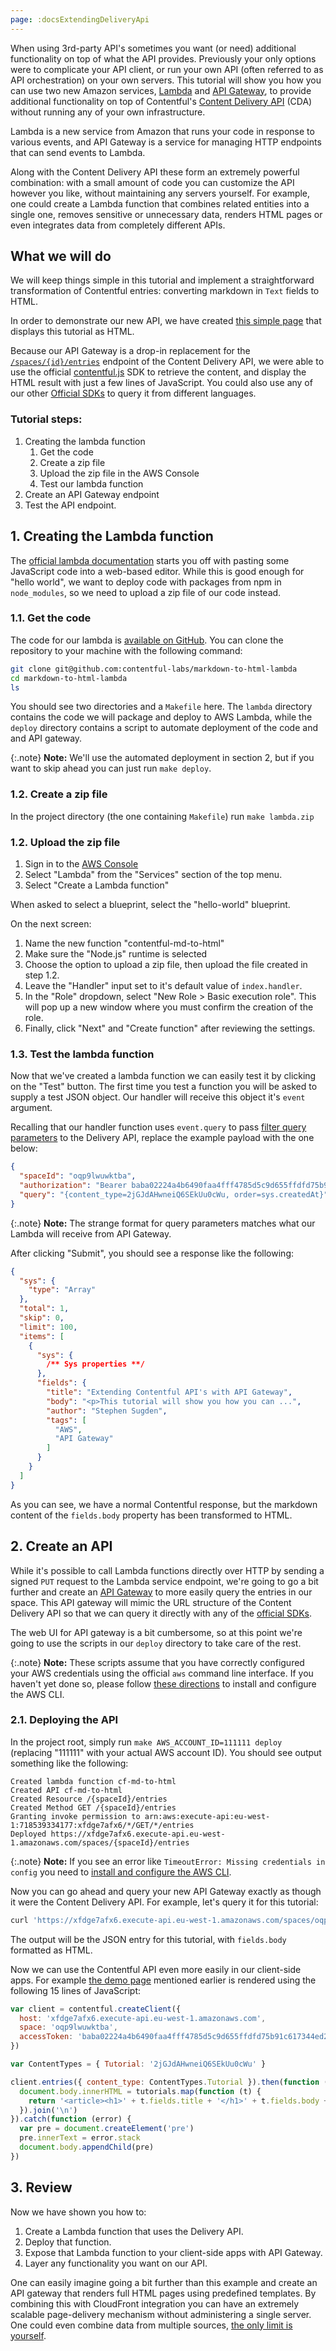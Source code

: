 ```yaml
---
page: :docsExtendingDeliveryApi
---
```


When using 3rd-party API's sometimes you want (or need) additional functionality on top of what the API provides. Previously your only options were to complicate your API client, or run your own API (often referred to as API orchestration) on your own servers. This tutorial will show you how you can use two new Amazon services, [Lambda][] and [API Gateway][], to provide additional functionality on top of Contentful's [Content Delivery API][cda-description] (CDA) without running any of your own infrastructure.

Lambda is a new service from Amazon that runs your code in response to various events, and API Gateway is a service for managing HTTP endpoints that can send events to Lambda.

Along with the Content Delivery API these form an extremely powerful combination: with a small amount of code you can customize the API however you like, without maintaining any servers yourself. For example, one could create a Lambda function that combines related entities into a single one, removes sensitive or unnecessary data, renders HTML pages or even integrates data from completely different APIs.

## What we will do

We will keep things simple in this tutorial and implement a straightforward transformation of Contentful entries: converting markdown in `Text` fields to HTML.

In order to demonstrate our new API, we have created [this simple page][demo-page] that displays this tutorial as HTML.

Because our API Gateway is a drop-in replacement for the [`/spaces/{id}/entries`][docs-entries-endpoint] endpoint of the Content Delivery API, we were able to use the official [contentful.js][] SDK to retrieve the content, and display the HTML result with just a few lines of JavaScript. You could also use any of our other [Official SDKs][sdks] to query it from different languages.

### Tutorial steps:

 1. Creating the lambda function
    1. Get the code
    2. Create a zip file
    3. Upload the zip file in the AWS Console
    4. Test our lambda function
 2. Create an API Gateway endpoint
 3. Test the API endpoint.


## 1. Creating the Lambda function

The [official lambda documentation][lambda-docs] starts you off with pasting some JavaScript code into a web-based editor. While this is good enough for "hello world", we want to deploy code with packages from npm in `node_modules`, so we need to upload a zip file of our code instead.

### 1.1. Get the code

The code for our lambda is [available on GitHub][project-repo]. You can clone the repository to your machine with the following command:

~~~ bash
git clone git@github.com:contentful-labs/markdown-to-html-lambda
cd markdown-to-html-lambda
ls
~~~

You should see two directories and a `Makefile` here. The `lambda` directory contains the code we will package and deploy to AWS Lambda, while the `deploy` directory contains a script to automate deployment of the code and and API gateway.

{:.note}
**Note:** We'll use the automated deployment in section 2, but if you want to skip ahead you can just run `make deploy`.

### 1.2. Create a zip file

In the project directory (the one containing `Makefile`) run `make lambda.zip`

### 1.2. Upload the zip file

1. Sign in to the [AWS Console][]
2. Select "Lambda" from the "Services" section of the top menu.
3. Select "Create a Lambda function"

When asked to select a blueprint, select the "hello-world" blueprint.

On the next screen:

1. Name the new function "contentful-md-to-html"
2. Make sure the "Node.js" runtime is selected
3. Choose the option to upload a zip file, then upload the file created in step 1.2.
4. Leave the "Handler" input set to it's default value of `index.handler`.
5. In the "Role" dropdown, select "New Role > Basic execution role". This will pop up a new window where you must confirm the creation of the role.
6. Finally, click "Next" and "Create function" after reviewing the settings.

### 1.3. Test the lambda function

Now that we've created a lambda function we can easily test it by clicking on the "Test" button. The first time you test a function you will be asked to supply a test JSON object. Our handler will receive this object it's `event` argument.

Recalling that our handler function uses `event.query` to pass  [filter query parameters][docs-query-params] to the Delivery API, replace the example payload with the one below:

~~~ json
{
  "spaceId": "oqp9lwuwktba",
  "authorization": "Bearer baba02224a4b6490faa4fff4785d5c9d655ffdfd75b91c617344ed24619b837f",
  "query": "{content_type=2jGJdAHwneiQ6SEkUu0cWu, order=sys.createdAt}"
}
~~~

{:.note}
**Note:** The strange format for query parameters matches what our Lambda will receive from API Gateway.

After clicking "Submit", you should see a response like the following:

~~~ json
{
  "sys": {
    "type": "Array"
  },
  "total": 1,
  "skip": 0,
  "limit": 100,
  "items": [
    {
      "sys": {
        /** Sys properties **/
      },
      "fields": {
        "title": "Extending Contentful API's with API Gateway",
        "body": "<p>This tutorial will show you how you can ...",
        "author": "Stephen Sugden",
        "tags": [
          "AWS",
          "API Gateway"
        ]
      }
    }
  ]
}
~~~

As you can see, we have a normal Contentful response, but the markdown content of the `fields.body` property has been transformed to HTML.

## 2. Create an API

While it's possible to call Lambda functions directly over HTTP by sending a signed `PUT` request to the Lambda service endpoint, we're going to go a bit further and create an [API Gateway][] to more easily query the entries in our space. This API gateway will mimic the URL structure of the Content Delivery API so that we can query it directly with any of the [official SDKs][sdks].

The web UI for API gateway is a bit cumbersome, so at this point we're going to use the scripts in our `deploy` directory to take care of the rest.

{:.note}
**Note:** These scripts assume that you have correctly configured your AWS credentials using the official `aws` command line interface. If you haven't yet done so, please follow [these directions][aws-setup] to install and configure the AWS CLI.

### 2.1. Deploying the API

In the project root, simply run `make AWS_ACCOUNT_ID=111111 deploy` (replacing "111111" with your actual AWS account ID). You should see output something like the following:

~~~
Created lambda function cf-md-to-html
Created API cf-md-to-html
Created Resource /{spaceId}/entries
Created Method GET /{spaceId}/entries
Granting invoke permission to arn:aws:execute-api:eu-west-1:718539334177:xfdge7afx6/*/GET/*/entries
Deployed https://xfdge7afx6.execute-api.eu-west-1.amazonaws.com/spaces/{spaceId}/entries
~~~

{:.note}
**Note:** If you see an error like `TimeoutError: Missing credentials in config` you need to [install and configure the AWS CLI][aws-setup].

Now you can go ahead and query your new API Gateway exactly as though it were the Content Delivery API. For example, let's query it for this tutorial:

~~~ bash
curl 'https://xfdge7afx6.execute-api.eu-west-1.amazonaws.com/spaces/oqp9lwuwktba/entries?sys.id=1XhtUhV2sc6kIMo6GMgACU&access_token=baba02224a4b6490faa4fff4785d5c9d655ffdfd75b91c617344ed24619b837f'
~~~

The output will be the JSON entry for this tutorial, with `fields.body` formatted as HTML.

Now we can use the Contentful API even more easily in our client-side apps. For example [the demo page][demo-page] mentioned earlier is rendered using the following 15 lines of JavaScript:

~~~ javascript
var client = contentful.createClient({
  host: 'xfdge7afx6.execute-api.eu-west-1.amazonaws.com',
  space: 'oqp9lwuwktba',
  accessToken: 'baba02224a4b6490faa4fff4785d5c9d655ffdfd75b91c617344ed24619b837f'
})

var ContentTypes = { Tutorial: '2jGJdAHwneiQ6SEkUu0cWu' }

client.entries({ content_type: ContentTypes.Tutorial }).then(function (tutorials) {
  document.body.innerHTML = tutorials.map(function (t) {
    return '<article><h1>' + t.fields.title + '</h1>' + t.fields.body + '</article>'
  }).join('\n')
}).catch(function (error) {
  var pre = document.createElement('pre')
  pre.innerText = error.stack
  document.body.appendChild(pre)
})
~~~

## 3. Review

Now we have shown you how to:

1. Create a Lambda function that uses the Delivery API.
2. Deploy that function.
3. Expose that Lambda function to your client-side apps with API Gateway.
4. Layer any functionality you want on our API.

One can easily imagine going a bit further than this example and create an API gateway that renders full HTML pages using predefined templates. By combining this with CloudFront integration you can have an extremely scalable page-delivery mechanism without administering a single server. One could even combine data from multiple sources, [the only limit is yourself](http://zombo.com).

<!-- much links -->
[Lambda]: https://aws.amazon.com/lambda/
[API Gateway]: https://aws.amazon.com/api-gateway/
[AWS Console]: https://console.aws.amazon.com/
[aws-setup]: http://docs.aws.amazon.com/cli/latest/userguide/cli-chap-getting-set-up.html
[lambda-docs]: https://aws.amazon.com/documentation/lambda/

[project-repo]: https://github.com/contentful-labs/md-to-html-lambda
[demo-page]: https://contentful-labs.github.io/md-to-html-lambda/

[contentful.js]: https://github.com/contentful/contentful.js
[sdks]: https://www.contentful.com/developers/docs/code/libraries/
[cda-description]: https://www.contentful.com/developers/docs/concepts/apis/#content-delivery-api
[docs-entries-endpoint]: http://docs.contentfulcda.apiary.io/#reference/entries/entries-collection
[docs-query-params]: http://docs.contentfulcda.apiary.io/#reference/search-parameters
[contentful-resource-transform]: https://github.com/contentful/contentful-resource-transform

[marked]: https://github.com/chjj/marked

